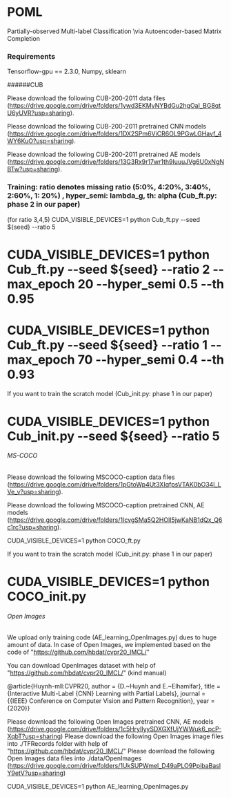 # POML

Partially-observed Multi-label Classification \\via Autoencoder-based Matrix Completion

### Requirements

Tensorflow-gpu == 2.3.0, Numpy, sklearn

######CUB

Please download the following CUB-200-2011 data files (https://drive.google.com/drive/folders/1ywd3EKMyNYBdGu2hgOaI_BG8qtU6yUVR?usp=sharing).

Please download the following CUB-200-2011 pretrained CNN models (https://drive.google.com/drive/folders/1DX2SPm6ViCR6OL9PGwLGHavf_4WY6KuO?usp=sharing).

Please download the following CUB-200-2011 pretrained AE models (https://drive.google.com/drive/folders/13G3Rx9r17wr1th9luuuJVg6U0xNgNBTw?usp=sharing).

### Training: ratio denotes missing ratio (5:0%, 4:20%, 3:40%, 2:60%, 1: 20%) , hyper_semi: lambda_g, th: alpha (Cub_ft.py: phase 2 in our paper)

(for ratio 3,4,5)
CUDA_VISIBLE_DEVICES=1 python Cub_ft.py --seed ${seed} --ratio 5
# CUDA_VISIBLE_DEVICES=1 python Cub_ft.py --seed ${seed} --ratio 2 --max_epoch 20 --hyper_semi 0.5 --th 0.95
# CUDA_VISIBLE_DEVICES=1 python Cub_ft.py --seed ${seed} --ratio 1 --max_epoch 70 --hyper_semi 0.4 --th 0.93

If you want to train the scratch model (Cub_init.py: phase 1 in our paper)

# CUDA_VISIBLE_DEVICES=1 python Cub_init.py --seed ${seed} --ratio 5


###### MS-COCO

Please download the following MSCOCO-caption data files (https://drive.google.com/drive/folders/1pGtoWp4Ut3XIqfpsVTAK0bO34l_LVe_v?usp=sharing).

Please download the following MSCOCO-caption pretrained CNN, AE models (https://drive.google.com/drive/folders/1IcvgSMa5Q2HOlI5jwKaNB1dQx_Q6c1rc?usp=sharing).

CUDA_VISIBLE_DEVICES=1 python COCO_ft.py

If you want to train the scratch model  (Cub_init.py: phase 1 in our paper)

# CUDA_VISIBLE_DEVICES=1 python COCO_init.py

###### Open Images

We upload only training code (AE_learning_OpenImages.py) dues to huge amount of data.
In case of Open Images, we implemented based on the code of "https://github.com/hbdat/cvpr20_IMCL/"

You can download OpenImages dataset with  help of "https://github.com/hbdat/cvpr20_IMCL/" (kind manual)

@article{Huynh-mll:CVPR20,
  author = {D.~Huynh and E.~Elhamifar},
  title = {Interactive Multi-Label {CNN} Learning with Partial Labels},
  journal = {{IEEE} Conference on Computer Vision and Pattern Recognition},
  year = {2020}}

Please download the following Open Images pretrained CNN, AE models (https://drive.google.com/drive/folders/1c5HryIlyySDXGXfUjYWWuk6_pcP-XqbT?usp=sharing)
Please download the following Open Images image files into ./TFRecords folder with  help of "https://github.com/hbdat/cvpr20_IMCL/"
Please download the following Open Images data files into ./data/OpenImages (https://drive.google.com/drive/folders/1UkSUPWmel_D49aPLO9PpibaBaslY9etV?usp=sharing)

CUDA_VISIBLE_DEVICES=1 python AE_learning_OpenImages.py
